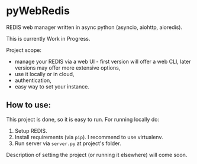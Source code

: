 # pyWebRedis
REDIS web manager written in async python (asyncio, aiohttp, aioredis).

This is currently Work in Progress.

Project scope:

- manage your REDIS via a web UI - first version will offer a web CLI, later versions may offer more extensive options,
- use it locally or in cloud,
- authentication,
- easy way to set your instance.

## How to use:

This project is done, so it is easy to run.
For running locally do:

1. Setup REDIS.
2. Install requirements (via `pip`). I recommend to use virtualenv.
3. Run server via `server.py` at project's folder.

Description of setting the project (or running it elsewhere) will come soon.
